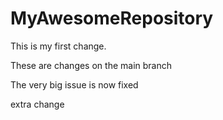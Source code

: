 # MyAwesomeRepository

This is my first change.

These are changes on the main branch

The very big issue is now fixed

extra change